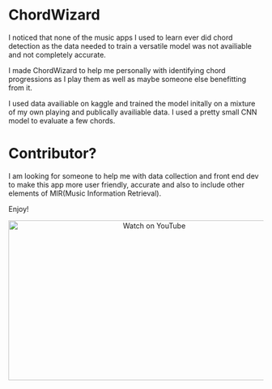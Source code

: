 # ChordWizard
I noticed that none of the music apps I used to learn ever did chord detection as the data needed to train a versatile model was not availiable and not completely accurate.

I made ChordWizard to help me personally with identifying chord progressions as I play them as well as maybe someone else benefitting from it.

I used data availiable on kaggle and trained the model initally on a mixture of my own playing and publically availiable data. I used a pretty small CNN model to evaluate a few chords.

# Contributor?

I am looking for someone to help me with data collection and front end dev to make this app more user friendly, accurate and also to include other elements of MIR(Music Information Retrieval).

Enjoy!

<p align="center">
  <a href="https://youtu.be/Afs9eBOozkk" target="_blank">
    <img src="https://img.youtube.com/vi/Afs9eBOozkk/hqdefault.jpg" 
         alt="Watch on YouTube" width="560" height="315" />
  </a>
</p>
